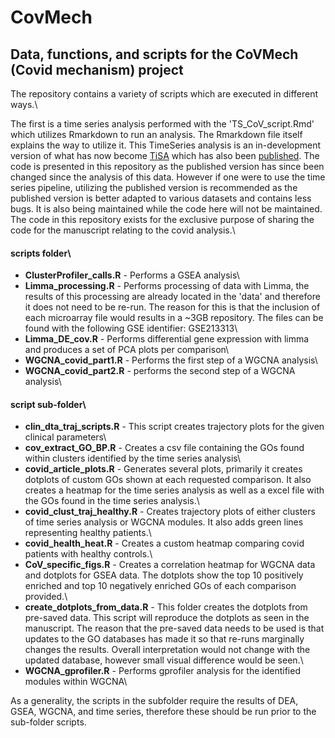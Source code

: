 # CovMech
## Data, functions, and scripts for the CoVMech (Covid mechanism) project

The repository contains a variety of scripts which are executed in different ways.\

The first is a time series analysis performed with the 'TS_CoV_script.Rmd' which utilizes Rmarkdown to run an analysis. The Rmarkdown file itself explains the way to utilize it. This TimeSeries analysis is an in-development version of what has now become [TiSA](https://github.com/Ylefol/TimeSeriesAnalysis) which has also been [published](https://academic.oup.com/nargab/article/5/1/lqad020/7069286). The code is presented in this repository as the published version has since been changed since the analysis of this data. However if one were to use the time series pipeline, utilizing the published version is recommended as the published version is better adapted to various datasets and contains less bugs. It is also being maintained while the code here will not be maintained. The code in this repository exists for the exclusive purpose of sharing the code for the manuscript relating to the covid analysis.\

#### scripts folder\
- **ClusterProfiler_calls.R** - Performs a GSEA analysis\
- **Limma_processing.R** - Performs processing of data with Limma, the results of this processing are already located in the 'data' and therefore it does not need to be re-run. The reason for this is that the inclusion of each microarray file would results in a ~3GB repository. The files can be found with the following GSE identifier: GSE213313\
- **Limma_DE_cov.R** - Performs differential gene expression with limma and produces a set of PCA plots per comparison\
- **WGCNA_covid_part1.R** - Performs the first step of a WGCNA analysis\
- **WGCNA_covid_part2.R** - performs the second step of a WGCNA analysis\

#### script sub-folder\
- **clin_dta_traj_scripts.R** - This script creates trajectory plots for the given clinical parameters\
- **cov_extract_GO_BP.R** - Creates a csv file containing the GOs found within clusters identified by the time series analysis\
- **covid_article_plots.R** - Generates several plots, primarily it creates dotplots of custom GOs shown at each requested comparison. It also creates a heatmap for the time series analysis as well as a excel file with the GOs found in the time series analysis.\
- **covid_clust_traj_healthy.R** - Creates trajectory plots of either clusters of time series analysis or WGCNA modules. It also adds green lines representing healthy patients.\
- **covid_health_heat.R** - Creates a custom heatmap comparing covid patients with healthy controls.\
- **CoV_specific_figs.R** - Creates a correlation heatmap for WGCNA data and dotplots for GSEA data. The dotplots show the top 10 positively enriched and top 10 negatively enriched GOs of each comparison provided.\
- **create_dotplots_from_data.R** - This folder creates the dotplots from pre-saved data. This script will reproduce the dotplots as seen in the manuscript. The reason that the pre-saved data needs to be used is that updates to the GO databases has made it so that re-runs marginally changes the results. Overall interpretation would not change with the updated database, however small visual difference would be seen.\
- **WGCNA_gprofiler.R** - Performs gprofiler analysis for the identified modules within WGCNA\


As a generality, the scripts in the subfolder require the results of DEA, GSEA, WGCNA, and time series, therefore these should be run prior to the sub-folder scripts.

